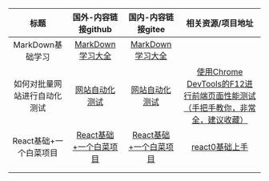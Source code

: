  | 标题        | 国外-内容链接github   |   国内-内容链接gitee  |  相关资源/项目地址  |
 | :--------:   | :-----: | :----:  | :----:|
 |  MarkDown基础学习    | [MarkDown学习大全](https://github.com/Rainy-xi/xixi/blob/master/Somebasics/markdown.md) | [MarkDown学习大全](https://gitee.com/xinyu2424502411/xixi/blob/master/Somebasics/markdown.md)  |        |
 |  如何对批量网站进行自动化测试       |  [网站自动化测试](https://github.com/Rainy-xi/xixi/blob/master/Somebasics/%E5%A6%82%E4%BD%95%E5%AF%B9%E6%89%B9%E9%87%8F%E7%BD%91%E7%AB%99%E8%BF%9B%E8%A1%8C%E8%87%AA%E5%8A%A8%E5%8C%96%E6%B5%8B%E8%AF%95.md)    | [网站自动化测试](https://gitee.com/xinyu2424502411/xixi/blob/master/Somebasics/%E5%A6%82%E4%BD%95%E5%AF%B9%E6%89%B9%E9%87%8F%E7%BD%91%E7%AB%99%E8%BF%9B%E8%A1%8C%E8%87%AA%E5%8A%A8%E5%8C%96%E6%B5%8B%E8%AF%95.md) | [使用Chrome DevTools的F12进行前端页面性能测试（手把手教你，非常全，建议收藏）](https://blog.csdn.net/weixin_56502375/article/details/126898266)      |
 |   React基础+一个白菜项目    |   [React基础+一个白菜项目](https://github.com/Rainy-xi/xixi/tree/master/Somebasics/react)                    |    [React基础+一个白菜项目](https://gitee.com/xinyu2424502411/xixi/blob/master/Somebasics/react/React.md)                 |         [react0基础上手](https://www.youtube.com/watch?v=0OtRL3jGBjo)            |
 |             |                       |                     |                     |
 |             |                       |                     |                     |